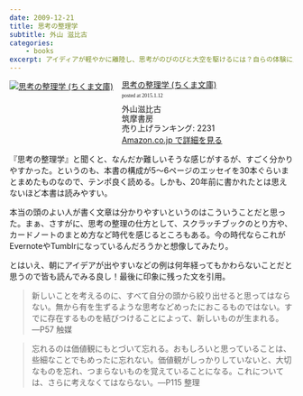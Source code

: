 ```yaml
---
date: 2009-12-21
title: 思考の整理学
subtitle: 外山 滋比古
categories: 
    - books
excerpt: アイディアが軽やかに離陸し、思考がのびのびと大空を駆けるには？自らの体験に則し、独自の思考のエッセンスを明快に開陳する、恰好の入門書。考えることの楽しさを満喫させてくれる本。
---
```


<div class="azlink-box"><div class="azlink-image" style="float:left"><a href="http://www.amazon.co.jp/exec/obidos/ASIN/B00E5XATVS/warikiru-22/" name="azlinklink" target="_blank"><img src="http://ecx.images-amazon.com/images/I/51H6XAqCPDL._SL160_.jpg" alt="思考の整理学 (ちくま文庫)" style="border:none" /></a></div><div class="azlink-info" style="float:left;margin-left:15px;line-height:120%"><div class="azlink-name" style="margin-bottom:10px;line-height:120%"><a href="http://www.amazon.co.jp/exec/obidos/ASIN/B00E5XATVS/warikiru-22/" name="azlinklink" target="_blank">思考の整理学 (ちくま文庫)</a><div class="azlink-powered-date" style="font-size:7pt;margin-top:5px;font-family:verdana;line-height:120%">posted at 2015.1.12</div></div><div class="azlink-detail">外山滋比古<br />筑摩書房<br />売り上げランキング: 2231<br /></div><div class="azlink-link" style="margin-top:5px"><a href="http://www.amazon.co.jp/exec/obidos/ASIN/B00E5XATVS/warikiru-22/" target="_blank">Amazon.co.jp で詳細を見る</a></div></div><div class="azlink-footer" style="clear:left"></div></div>

『思考の整理学』と聞くと、なんだか難しいそうな感じがするが、すごく分かりやすかった。というのも、本書の構成が5〜6ページのエッセイを30本ぐらいまとまめたものなので、テンポ良く読める。しかも、20年前に書かれたとは思えないほど本書は読みやすい。

本当の頭のよい人が書く文章は分かりやすいというのはこういうことだと思った。まぁ、さすがに、思考の整理の仕方として、スクラッチブックのとり方や、カードノートのまとめ方など時代を感じるところもある。今の時代ならこれがEvernoteやTumblrになっているんだろうかと想像してみたり。

とはいえ、朝にアイデアが出やすいなどの例は何年経ってもかわらないことだと思うので皆も読んでみる良し！最後に印象に残った文を引用。

> 新しいことを考えるのに、すべて自分の頭から絞り出せると思ってはならない。無から有を生ずるような思考などめったにおこるものではない。すでに存在するものを結びつけることによって、新しいものが生まれる。―P57 触媒

> 忘れるのは価値観にもとづいて忘れる。おもしろいと思っていることは、些細なことでもめったに忘れない。価値観がしっかりしていないと、大切なものを忘れ、つまらないものを覚えていることになる。これについては、さらに考えなくてはならない。―P115 整理
